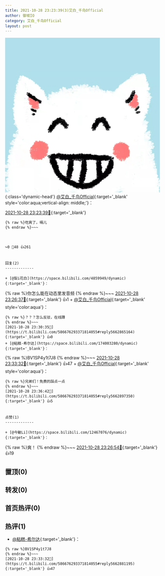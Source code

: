 ```yaml
---
title: 2021-10-28 23:23:39(3)艾白_千鸟Official
author: 御坂IO
category: 艾白_千鸟Official
layout: post
---
```


![img](/images/9ae8b9445fd0665cc014d9080156a45271be73c6.jpg){:class='dynamic-head'}
[@艾白_千鸟Official](https://space.bilibili.com/334537711/dynamic){:target='_blank' style='color:aqua;vertical-align: middle;'}：

[2021-10-28 23:23:39🔗](https://t.bilibili.com/586676293371814055){:target='_blank'}

~~~
{% raw %}吃爽了，嗝儿
{% endraw %}~~~



↪️0 💬48 👍261


回复(2)
-------------

+ [@梨i花白](https://space.bilibili.com/4859949/dynamic){:target='_blank'}：
~~~
{% raw %}你怎么能在动态里发音频
{% endraw %}~~~
[2021-10-28 23:26:37🔗](https://t.bilibili.com/586676293371814055#reply5662832555){:target='_blank'} 👍1
    + [@艾白_千鸟Official](https://space.bilibili.com/334537711/dynamic){:target='_blank' style='color:aqua'}：
~~~
{% raw %}？？？怎么反驳，在线蹲
{% endraw %}~~~
[2021-10-28 23:30:35🔗](https://t.bilibili.com/586676293371814055#reply5662865164){:target='_blank'} 👍0
+ [@粘糕-希尔达](https://space.bilibili.com/174003280/dynamic){:target='_blank'}：
~~~
{% raw %}BV1SP4y1t7J8
{% endraw %}~~~
[2021-10-28 23:33:32🔗](https://t.bilibili.com/586676293371814055#reply5662881195){:target='_blank'} 👍47
    + [@艾白_千鸟Official](https://space.bilibili.com/334537711/dynamic){:target='_blank' style='color:aqua'}：
~~~
{% raw %}兄弟们！免费的踩点一点
{% endraw %}~~~
[2021-10-28 23:36:42🔗](https://t.bilibili.com/586676293371814055#reply5662897350){:target='_blank'} 👍5


点赞(1)
-------------

+ [@今敏Li](https://space.bilibili.com/12467076/dynamic){:target='_blank'}：
~~~
{% raw %}爽！
{% endraw %}~~~
[2021-10-28 23:26:54🔗](https://t.bilibili.com/586676293371814055#reply5662833115){:target='_blank'} 👍19


置顶(0)
-------------



转发(0)
-------------



首页热评(0)
-------------



热评(1)
-------------

+ [@粘糕-希尔达](https://space.bilibili.com/174003280/dynamic){:target='_blank'}：
~~~
{% raw %}BV1SP4y1t7J8
{% endraw %}~~~
[2021-10-28 23:33:32🔗](https://t.bilibili.com/586676293371814055#reply5662881195){:target='_blank'} 👍47


